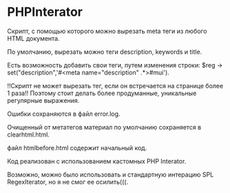 # PHPInterator
Скрипт, с помощью которого можно вырезать meta теги из любого HTML документа. 


По умолчанию, вырезать можно теги description, keywords и title.


Есть возможность добавить свои теги, путем изменения строки: $reg -> set("description",'#<meta name="description" .*>#mui').


!!Скрипт не может вырезать тег, если он встречается на странице более 1 раза!! Поэтому стоит делать более продуманные, уникальные регулярные выражения.


Ошибки сохраняются в файл error.log.


Очищенный от метатегов материал по умолчанию сохраняется в clearhtml.html.


файл htmlbefore.html содержит начальный код.


Код реализован с использованием кастомных PHP Interator.


Возможно, можно было использовать и стандартную интерацию SPL RegexIterator, но я не смог ее осилить(((.


